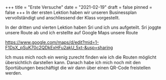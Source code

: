 +++
title = "Erste Versuche"
date = "2021-02-19"
draft = false
pinned = false
+++
In der ersten Lektion haben wir unseren Businessplan vervollständigt und anschliessend der Klass vorgestellt.

In der dritten und vierten Lektion haben Sri und ich uns aufgeteilt. Sri joggte unsere Route ab und ich erstellte auf Google Maps unsere Route

https://www.google.com/maps/d/edit?mid=1-F1DsX_pSuK70c2QDkExHFu2akU_5xt-&usp=sharing

Ich muss mich noch ein wenig zurecht finden wie ich die Routen möglicht übersichtlich darstellen kann. Danach habe ich mich noch mit den Sportübungen beschäftigt die wir dann über einen QR-Code freistellen werden.